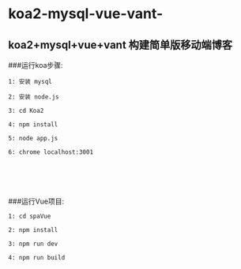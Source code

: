 # koa2-mysql-vue-vant-
## koa2+mysql+vue+vant 构建简单版移动端博客



###运行koa步骤:
<br/> 

    1: 安装 mysql

    2: 安装 node.js

    3: cd Koa2 

    4: npm install 

    5: node app.js
 
    6: chrome localhost:3001
<br/>  
<br/> 
<br/> 
<br/> 
###运行Vue项目:
<br/> 
 
    1: cd spaVue
 
    2: npm install
 
    3: npm run dev

    4: npm run build
